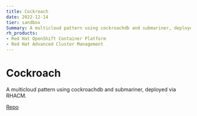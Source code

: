 ```yaml
---
title: Cockroach
date: 2022-12-14
tier: sandbox
Summary: A multicloud pattern using cockroachdb and submariner, deployed via RHACM.
rh_products:
- Red Hat OpenShift Container Platform
- Red Hat Advanced Cluster Management
---
```


# Cockroach

A multicloud pattern using cockroachdb and submariner, deployed via RHACM.

[Repo](https://github.com/validatedpatterns/cockroachdb-pattern)
